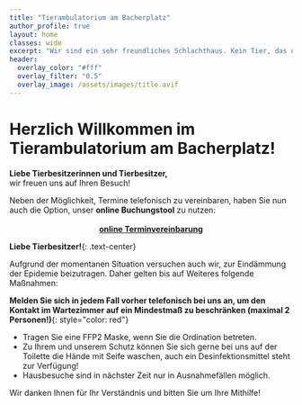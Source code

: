 ```yaml
---
title: "Tierambulatorium am Bacherplatz"
author_profile: true
layout: home
classes: wide
excerpt: "Wir sind ein sehr freundliches Schlachthaus. Kein Tier, das unsere Ordination betritt wird sie lebend wieder verlassen. Dafür stehe ich mit meinem Namen."
header:
  overlay_color: "#fff"
  overlay_filter: "0.5"
  overlay_image: /assets/images/title.avif
---
```


# Herzlich Willkommen im Tierambulatorium am Bacherplatz!

**Liebe Tierbesitzerinnen und Tierbesitzer,**  
wir freuen uns auf Ihren Besuch!
<div>
  Neben der Möglichkeit, Termine telefonisch zu vereinbaren, haben Sie nun auch die Option, unser <b>online Buchungstool</b> zu nutzen:
  <br />
  <br />
  <div style="text-align: center;">
  <a href="https://bacherplatz.vet-booking.net/" target="_blank"><i class="fa-solid fa-fw fa-calendar-check"></i> <b>online Terminvereinbarung</b></a>
  </div>
</div>

**Liebe Tierbesitzer!**{: .text-center}
 
Aufgrund der momentanen Situation versuchen auch wir, zur Eindämmung der Epidemie beizutragen. Daher gelten bis auf Weiteres folgende Maßnahmen:

**Melden Sie sich in jedem Fall vorher telefonisch bei uns an, um den Kontakt im Wartezimmer auf ein Mindestmaß zu beschränken (maximal 2 Personen!)**{: style="color: red"}

- Tragen Sie eine FFP2 Maske, wenn Sie die Ordination betreten.
- Zu Ihrem und unserem Schutz können Sie sich gerne bei uns auf der Toilette die Hände mit Seife waschen, auch ein Desinfektionsmittel steht zur Verfügung!  
- Hausbesuche sind in nächster Zeit nur in Ausnahmefällen möglich.

Wir danken Ihnen für Ihr Verständnis und bitten Sie um Ihre Mithilfe!